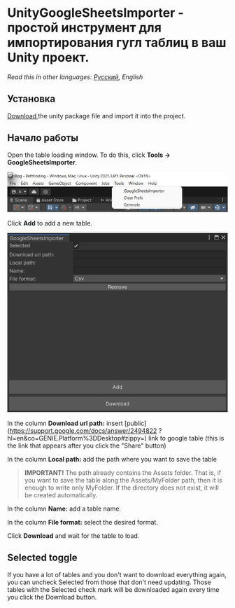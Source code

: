 # UnityGoogleSheetsImporter - простой инструмент для импортирования гугл таблиц в ваш Unity проект.
*Read this in other languages: [Русский](https://github.com/AndreyBirchenko/UnityGoogleSheetsImporter/blob/master/README.md), English*

## Установка
[Download ](https://github.com/AndreyBirchenko/UnityGoogleSheetsImporter/raw/master/AB_GSImporter_v2.9.22.unitypackage) the unity package file and import it into the project.

## Начало работы
Open the table loading window. To do this, click **Tools -> GoogleSheetsImporter**.

![alt text](https://github.com/AndreyBirchenko/UnityGoogleSheetsImporter/blob/master/Images/photo_1.jpg)

Click **Add** to add a new table.

![alt text](https://github.com/AndreyBirchenko/UnityGoogleSheetsImporter/blob/master/Images/photo_2.png)

In the column **Download url path:** insert [public](https://support.google.com/docs/answer/2494822 ?hl=en&co=GENIE.Platform%3DDesktop#zippy=) link to google table
(this is the link that appears after you click the "Share" button)

In the column **Local path:** add the path where you want to save the table
> **IMPORTANT!** The path already contains the Assets folder. That is, if you want to save the table along the Assets/MyFolder path, then it is enough to write only MyFolder. If the directory does not exist, it will be created automatically.

In the column **Name:** add a table name.

In the column **File format:** select the desired format.

Click **Download** and wait for the table to load.

## Selected toggle
If you have a lot of tables and you don't want to download everything again, you can uncheck Selected from those that don't need updating.
Those tables with the Selected check mark will be downloaded again every time you click the Download button.
